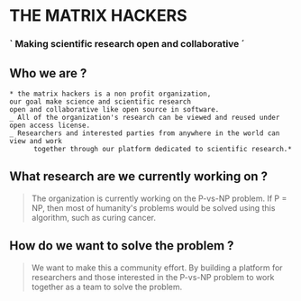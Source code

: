 

<!--

**Here are some ideas to get you started:**

🙋‍♀️ A short introduction - what is your organization all about?
🌈 Contribution guidelines - how can the community get involved?
👩‍💻 Useful resources - where can the community find your docs? Is there anything else the community should know?
🍿 Fun facts - what does your team eat for breakfast?
🧙 Remember, you can do mighty things with the power of [Markdown](https://docs.github.com/github/writing-on-github/getting-started-with-writing-and-formatting-on-github/basic-writing-and-formatting-syntax)
-->
# THE MATRIX HACKERS 
###            ` Making scientific research open and collaborative ´


## Who we are ?
    * the matrix hackers is a non profit organization,
    our goal make science and scientific research 
    open and collaborative like open source in software.
    _ All of the organization's research can be viewed and reused under open access license.
    _ Researchers and interested parties from anywhere in the world can view and work 
          together through our platform dedicated to scientific research.*

## What research are we currently working on ?
>  The organization is currently working on the P-vs-NP problem.
If P = NP, then most of humanity's problems would be solved using this algorithm,
such as curing cancer.


## How do we want to solve the problem ?
> We want to make this a community effort. By building a platform for researchers and those interested in the P-vs-NP problem to work together as a team to solve the problem.




